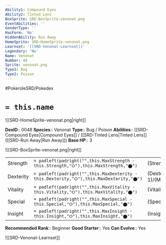 ```yaml
---
Ability1: Compound Eyes
Ability2: Tinted Lens
BoxSprite: SRD-BoxSprite-venonat.png
EventAbilities: ''
GenderType: ''
HasForm: 'No'
HiddenAbility: Run Away
HomeSprite: SRD-HomeSprite-venonat.png
Learnset: '[[SRD-Venonat-Learnset]]'
Legendary: 'No'
Name: Venonat
Number: 48
Sprite: venonat.png
Type1: Bug
Type2: Poison
---
```


#PokeroleSRD/Pokedex

# `= this.name`

![[SRD-HomeSprite-venonat.png|right]]

**DexID**:: 0048
**Species**:: Venonat
**Type**:: Bug / Poison
**Abilities**:: [[SRD-Compound Eyes|Compound Eyes]] / [[SRD-Tinted Lens|Tinted Lens]] ([[SRD-Run Away|Run Away]])
**Base HP**:: 3

![[SRD-BoxSprite-venonat.png|right]]

|           |                                                                                        |                                          |
| --------- | -------------------------------------------------------------------------------------- | ---------------------------------------- |
| Strength  | `= padleft(padright("",this.MaxStrength - this.Strength,"⭘"),this.MaxStrength,"⬤")`    | (Strength::2)/(MaxStrength::4)   |
| Dexterity | `= padleft(padright("",this.MaxDexterity - this.Dexterity,"⭘"),this.MaxDexterity,"⬤")` | (Dexterity:: 1)/(MaxDexterity::3) |
| Vitality  | `= padleft(padright("",this.MaxVitality - this.Vitality,"⭘"),this.MaxVitality,"⬤")`    | (Vitality::2)/(MaxVitality::4)   |
| Special   | `= padleft(padright("",this.MaxSpecial - this.Special,"⭘"),this.MaxSpecial,"⬤")`       | (Special::2)/(MaxSpecial::4)     |
| Insight   | `= padleft(padright("",this.MaxInsight - this.Insight,"⭘"),this.MaxInsight,"⬤")`       | (Insight::2)/(MaxInsight::4)     |

**Recommended Rank**:: Beginner
**Good Starter**:: Yes
**Can Evolve**:: Yes

![[SRD-Venonat-Learnset]]